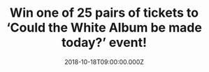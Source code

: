 ---
campaign-uuid: "c-b358bfb2-0915-4254-a1d7-3182e758f353"
type: "Competition"
category: "Tickets"
date: "2018-10-18T09:00:00.000Z"
end-date: "2018-10-31T23:59:00.000Z"
disable-form: false
is_promoted: false
has_entry_page: true
title: "Win one of 25 pairs of tickets to ‘Could the White Album be made today?’ event!"
competition-description: "<p>Celebrating the 50th Anniversary of the White Album,\
  \ Matt Everitt leads a panel of journalists, broadcasters & artists to discuss how\
  \ the White Album has influenced musicians since and asks whether in a world of\
  \ snackable content, playlists and short attention spans, an artist would ever dare\
  \ release such a diverse body of work now. We have managed to get our hands on 25\
  \ pairs of tickets to give away!</p>\r\n<p>Would you like to attend the event with\
  \ us? Enter below for a chance to win.</p>"
hero-header: "Win one of 25 pairs of tickets to ‘Could the White Album be made today?’\
  \ event!"
terms-confirmation: "N/A"
banner-img: "https://assets.expresslyapp.com/asset-b0ebea3f-a240-488f-a15a-d1f4c6efc437.jpg"
logo-left-href: "aaa.nme.com"
logo-left-image: "https://assets.expresslyapp.com/asset-ec0076b1-3bee-419e-909c-5d3ba7eb9252.jpg"
logo-left-title: "NME AAA"
bg-image-hero: "https://assets.expresslyapp.com/asset-e01af605-969b-460f-aa3d-c6381e972f29.jpg"
bg-image-first: "https://assets.expresslyapp.com/asset-68dad384-5ca9-4b8b-8635-0e1002805a7b.jpg"
bg-image-second: "https://assets.expresslyapp.com/asset-cc8c5e03-c21e-4353-afcd-608984c2f8af.jpg"
bg-image-third: "https://assets.expresslyapp.com/asset-1cafc723-4188-4c18-88bd-c8454a173040.jpg"
section1-content: "In November 1968, millions of double LPs were shipped to record\
  \ stores worldwide ahead of that tumultuous year’s most anticipated music event:\
  \ the November 22nd release of The BEATLES, The White Album. For 50 years, ‘The\
  \ White Album’ has invited its listeners to venture forth and explore the breadth\
  \ and ambition of its music, delighting and inspiring each new generation in turn."
section2-content: "On November 9, The Beatles will release a suite of lavishly presented\
  \ ‘White Album’ packages (Apple Corps Ltd./Capitol/UMe). The album’s 30 tracks are\
  \ newly mixed by producer Giles Martin and mix engineer Sam Okell in stereo and\
  \ 5.1 surround audio, joined by 27 early acoustic demos and 50 session takes, most\
  \ of which are previously unreleased in any form. This is the first time The BEATLES\
  \  White Album has been remixed and presented with additional demos and session\
  \ recordings."
section3-content: "<p>Celebrating the 50th Anniversary of the White Album, on November\
  \ 7th at the YouTube Space, Kings Cross, London, Matt Everitt, will lead a panel\
  \ of journalists, broadcasters & artists to discuss how the White Album has influenced\
  \ musicians since and asks whether in a world of snackable content, playlists and\
  \ short attention spans, an artist would ever dare release such a diverse body of\
  \ work now.</p>\r\n<p>If you don’t want to miss this event, enter the form below\
  \ for a chance to win one of 25 pairs of tickets and you could be coming to ‘Could\
  \ the White Album be made today?’ event with us!</p>\r\n<p>Good luck!</p>"
entry-title: "Win one of 25 pairs of tickets to ‘Could the White Album be made today?’\
  \ event!"
entry-content: "Enter the draw to win one of 25 pairs of tickets to ‘Could the White\
  \ Album be made today?’ event by completing the form below before 23:59 on 31st\
  \ of October 2018."
has-winner: false
prize-description: "One of 25 pairs of tickets to ‘Could the White Album be made today?’\
  \ event."
prize-restrictions: "Any travel expenses are not included. Winner is responsible for\
  \ any transport costs to/from the event."
special-conditions: "Multiple entries are allowed up to one every day."
country-restrictions:
- "GB"
---